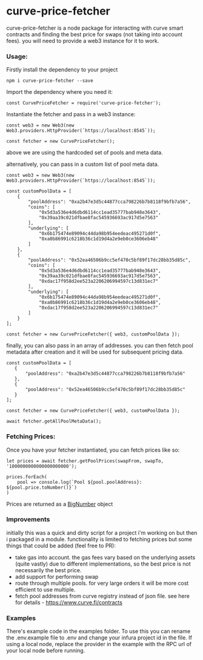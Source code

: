 # curve-price-fetcher

curve-price-fetcher is a node package for interacting with curve smart contracts and finding the best price for swaps (not taking into account fees). you will need to provide a web3 instance for it to work.


### Usage:

Firstly install the dependency to your project

```
npm i curve-price-fetcher --save
```

Import the dependency where you need it:

```
const CurvePriceFetcher = require('curve-price-fetcher');
```

Instantiate the fetcher and pass in a web3 instance:

```
const web3 = new Web3(new Web3.providers.HttpProvider(`https://localhost:8545`));

const fetcher = new CurvePriceFetcher();
```

above we are using the hardcoded set of pools and meta data.

alternatively, you can pass in a custom list of pool meta data.

```
const web3 = new Web3(new Web3.providers.HttpProvider(`https://localhost:8545`));

const customPoolData = [
    {
        "poolAddress": "0xa2b47e3d5c44877cca798226b7b8118f9bfb7a56",
        "coins": [
            "0x5d3a536e4d6dbd6114cc1ead35777bab948e3643",
            "0x39aa39c021dfbae8fac545936693ac917d5e7563"
        ],
        "underlying": [
            "0x6b175474e89094c44da98b954eedeac495271d0f",
            "0xa0b86991c6218b36c1d19d4a2e9eb0ce3606eb48"
        ]
    },
    {
        "poolAddress": "0x52ea46506b9cc5ef470c5bf89f17dc28bb35d85c",
        "coins": [
            "0x5d3a536e4d6dbd6114cc1ead35777bab948e3643",
            "0x39aa39c021dfbae8fac545936693ac917d5e7563",
            "0xdac17f958d2ee523a2206206994597c13d831ec7"
        ],
        "underlying": [
            "0x6b175474e89094c44da98b954eedeac495271d0f",
            "0xa0b86991c6218b36c1d19d4a2e9eb0ce3606eb48",
            "0xdac17f958d2ee523a2206206994597c13d831ec7"
        ]
    }
];

const fetcher = new CurvePriceFetcher({ web3, customPoolData });
```

finally, you can also pass in an array of addresses. you can then fetch pool metadata after creation and it will be used for subsequent pricing data.

```
const customPoolData = [
   {
       "poolAddress": "0xa2b47e3d5c44877cca798226b7b8118f9bfb7a56"
   },
   {
       "poolAddress": "0x52ea46506b9cc5ef470c5bf89f17dc28bb35d85c"
   }
];

const fetcher = new CurvePriceFetcher({ web3, customPoolData });

await fetcher.getAllPoolMetaData();
```

### Fetching Prices:

Once you have your fetcher instantiated, you can fetch prices like so:

```
let prices = await fetcher.getPoolPrices(swapFrom, swapTo, '1000000000000000000000');

prices.forEach(
    pool => console.log(`Pool ${pool.poolAddress}: ${pool.price.toNumber()}`)
)
```

Prices are returned as a [BigNumber](https://github.com/MikeMcl/bignumber.js/) object

### Improvements

initially this was a quick and dirty script for a project i'm working on but then i packaged in a module. functionality is limited to fetching prices but some things that could be added (feel free to PR):

- take gas into account. the gas fees vary based on the underlying assets (quite vastly) due to different implementations, so the best price is not necessarily the best price.
- add support for performing swap
- route through multiple pools. for very large orders it will be more cost efficient to use multiple.
- fetch pool addresses from curve registry instead of json file. see here for details - https://www.curve.fi/contracts

### Examples

There's example code in the examples folder. To use this you can rename the .env.example file to .env and change your infura project id in the file. If using a local node, replace the provider in the example with the RPC url of your local node before running.